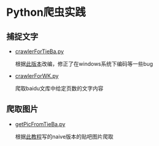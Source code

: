 # Python爬虫实践
## 捕捉文字
* [crawlerForTieBa.py](https://github.com/shinshiner/My-Projects/blob/master/Crawler/crawlerForTieBa.py)

    根据[此版本](http://python.jobbole.com/81353/)改编，修正了在windows系统下编码等一些bug
    
* [crawlerForWK.py](https://github.com/shinshiner/My-Projects/blob/master/Crawler/crawlerForWK.py)

    爬取baidu文库中给定页数的文字内容

## 爬取图片
* [getPicFromTieBa.py](https://github.com/shinshiner/My-Projects/blob/master/Crawler/getPicFromTieBa.py)
        
    根据[此教程](http://blog.csdn.net/u012705410/article/details/47685417)写的naive版本的贴吧图片爬取

